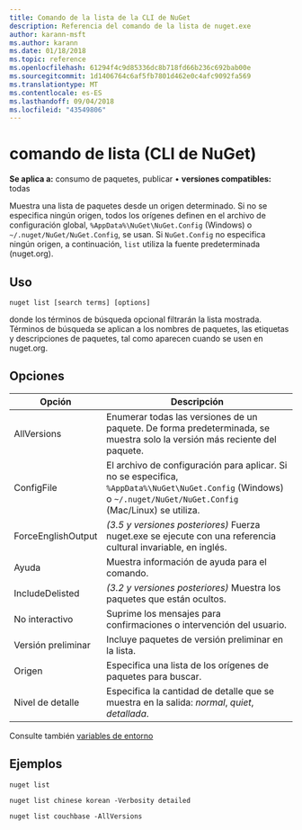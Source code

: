 ```yaml
---
title: Comando de la lista de la CLI de NuGet
description: Referencia del comando de la lista de nuget.exe
author: karann-msft
ms.author: karann
ms.date: 01/18/2018
ms.topic: reference
ms.openlocfilehash: 61294f4c9d85336dc8b718fd66b236c692bab00e
ms.sourcegitcommit: 1d1406764c6af5fb7801d462e0c4afc9092fa569
ms.translationtype: MT
ms.contentlocale: es-ES
ms.lasthandoff: 09/04/2018
ms.locfileid: "43549806"
---
```

# <a name="list-command-nuget-cli"></a>comando de lista (CLI de NuGet)

**Se aplica a:** consumo de paquetes, publicar &bullet; **versiones compatibles:** todas

Muestra una lista de paquetes desde un origen determinado. Si no se especifica ningún origen, todos los orígenes definen en el archivo de configuración global, `%AppData%\NuGet\NuGet.Config` (Windows) o `~/.nuget/NuGet/NuGet.Config`, se usan. Si `NuGet.Config` no especifica ningún origen, a continuación, `list` utiliza la fuente predeterminada (nuget.org).

## <a name="usage"></a>Uso

```cli
nuget list [search terms] [options]
```

donde los términos de búsqueda opcional filtrarán la lista mostrada. Términos de búsqueda se aplican a los nombres de paquetes, las etiquetas y descripciones de paquetes, tal como aparecen cuando se usen en nuget.org.

## <a name="options"></a>Opciones

| Opción | Descripción |
| --- | --- |
| AllVersions | Enumerar todas las versiones de un paquete. De forma predeterminada, se muestra solo la versión más reciente del paquete. |
| ConfigFile | El archivo de configuración para aplicar. Si no se especifica, `%AppData%\NuGet\NuGet.Config` (Windows) o `~/.nuget/NuGet/NuGet.Config` (Mac/Linux) se utiliza.|
| ForceEnglishOutput | *(3.5 y versiones posteriores)*  Fuerza nuget.exe se ejecute con una referencia cultural invariable, en inglés. |
| Ayuda | Muestra información de ayuda para el comando. |
| IncludeDelisted | *(3.2 y versiones posteriores)*  Muestra los paquetes que están ocultos. |
| No interactivo | Suprime los mensajes para confirmaciones o intervención del usuario. |
| Versión preliminar | Incluye paquetes de versión preliminar en la lista. |
| Origen | Especifica una lista de los orígenes de paquetes para buscar. |
| Nivel de detalle | Especifica la cantidad de detalle que se muestra en la salida: *normal*, *quiet*, *detallada*. |

Consulte también [variables de entorno](cli-ref-environment-variables.md)

## <a name="examples"></a>Ejemplos

```cli
nuget list

nuget list chinese korean -Verbosity detailed

nuget list couchbase -AllVersions
```
